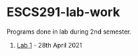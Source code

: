 # ESCS291-lab-work
Programs done in lab during 2nd semester.

1. [Lab 1](https://github.com/ArnabC27/ESCS291-lab-work/tree/main/lab-1-28-apr-2021) - 28th April 2021
